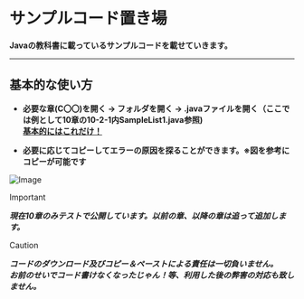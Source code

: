 # サンプルコード置き場
**Javaの教科書に載っているサンプルコードを載せていきます。**

---

## 基本的な使い方
- **必要な章(C〇〇)を開く → フォルダを開く → .javaファイルを開く（ここでは例として10章の10-2-1内SampleList1.java参照)**    
<ins>**基本的にはこれだけ！**</ins>

- **必要に応じてコピーしてエラーの原因を探ることができます。※図を参考にコピーが可能です**  

![Image](https://github.com/user-attachments/assets/aa020eec-7d97-41ae-8c53-672eb49f51cf)

>[!important] 
>***現在10章のみテストで公開しています。以前の章、以降の章は追って追加します。***

>[!caution] 
>***コードのダウンロード及びコピー＆ペーストによる責任は一切負いません。***  
>***お前のせいでコード書けなくなったじゃん！等、利用した後の弊害の対応も致しません。***
